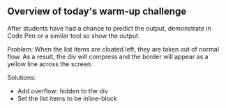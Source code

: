 ## Overview of today's warm-up challenge

After students have had a chance to predict the output, demonstrate in Code Pen or a similar tool so show the output.

Problem: When the list items are cloated left, they are taken out of normal flow. As a result, the div will compress and the border will appear as a yellow line across the screen.

Solutions: 
- Add overflow: hidden to the div 
- Set the list items to be inline-block
